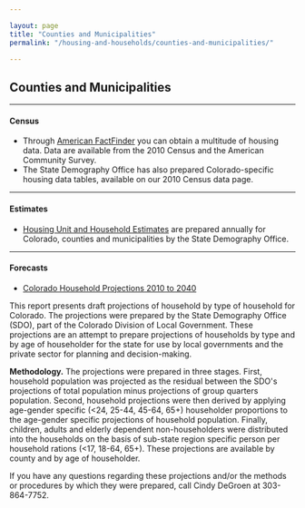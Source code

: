 ```yaml
---

layout: page
title: "Counties and Municipalities"
permalink: "/housing-and-households/counties-and-municipalities/"

---
```


## Counties and Municipalities

- - -

#### Census

- Through [American FactFinder](http://factfinder.census.gov/home/saff/aff_transition.html) you can obtain a multitude of housing data. Data are available from the 2010 Census and the American Community Survey.
- The State Demography Office has also prepared Colorado-specific housing data tables, available on our  2010 Census data page.

- - -

#### Estimates

- [Housing Unit and Household Estimates](https://drive.google.com/open?id=0B-vz6H4k4SESckk0SlVZMEs3ekE&authuser=0) are prepared annually for Colorado, counties and municipalities by the State Demography Office.

- - -

#### Forecasts

- [Colorado Household Projections 2010 to 2040](/housing-and-households/data/household-projections.html)

This report presents draft projections of household by type of household for Colorado. The projections were prepared by the State Demography Office (SDO), part of the Colorado Division of Local Government. These projections are an attempt to prepare projections of households by type and by age of householder for the state for use by local governments and the private sector for planning and decision-making.

**Methodology.** The projections were prepared in three stages. First, household population was projected as the residual between the SDO's projections of total population minus projections of group quarters population. Second, household projections were then derived by applying age-gender specific (&lt;24, 25-44, 45-64, 65+) householder proportions to the age-gender specific projections of household population. Finally, children, adults and elderly dependent non-householders were distributed into the households on the basis of sub-state region specific person per household rations (&lt;17, 18-64, 65+). These projections are available by county and by age of householder.

If you have any questions regarding these projections and/or the methods or procedures by which they were prepared, call Cindy DeGroen at 303-864-7752.